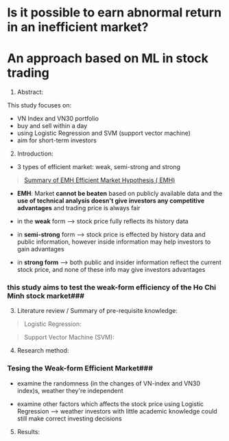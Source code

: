 # Is it possible to earn abnormal return in an inefficient market?

# An approach based on ML in stock trading

1. Abstract:

  This study focuses on:

  - VN Index and VN30 portfolio
  - buy and sell within a day
  - using Logistic Regression and SVM (support vector machine)
  - aim for short-term investors

2. Introduction:

  - 3 types of efficient market: weak, semi-strong and strong
  > [Summary of EMH Efficient Market Hypothesis ( EMH)](https://www.investopedia.com/ask/answers/032615/what-are-differences-between-weak-strong-and-semistrong-versions-efficient-market-hypothesis.asp)

  - **EMH**: Market __cannot be beaten__ based on publicly available data and the __use of technical analysis doesn't give investors any competitive advantages__ and trading price is always fair

  - in the **weak** form --> stock price fully reflects its history data
  - in **semi-strong** form --> stock price is effected by history data and public information, however inside information may help investors to gain advantages
  - in **strong form** --> both public and insider information reflect the current stock price, and none of these info may give investors advantages

 ### this study aims to test the weak-form efficiency of the Ho Chi Minh stock market###

3. Literature review / Summary of pre-requisite knowledge:

> Logistic Regression:

> Support Vector Machine (SVM):

4. Research method:

### Tesing the Weak-form Efficient Market###

* examine the randomness (in the changes of VN-index and VN30 index)s, weather they're independent

* examine other factors which affects the stock price using Logistic Regression --> weather investors with little academic knowledge could still make correct investing decisions

5. Results:
